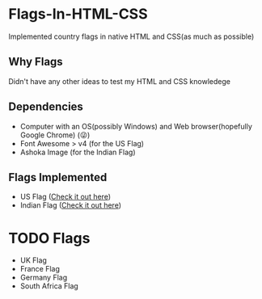 # Flags-In-HTML-CSS
Implemented country flags in native HTML and CSS(as much as possible)

## Why Flags
Didn't have any other ideas to test my HTML and CSS knowledege

## Dependencies
* Computer with an OS(possibly Windows) and Web browser(hopefully Google Chrome) (:stuck_out_tongue_winking_eye:)
* Font Awesome > v4 (for the US Flag)
* Ashoka Image (for the Indian Flag)

## Flags Implemented
* US Flag ([Check it out here](https://surajpulloor.github.io/flags/us-flag/index.html))
* Indian Flag ([Check it out here](https://surajpulloor.github.io/flags/indian-flag/index.html))

# TODO Flags
* UK Flag
* France Flag
* Germany Flag
* South Africa Flag
